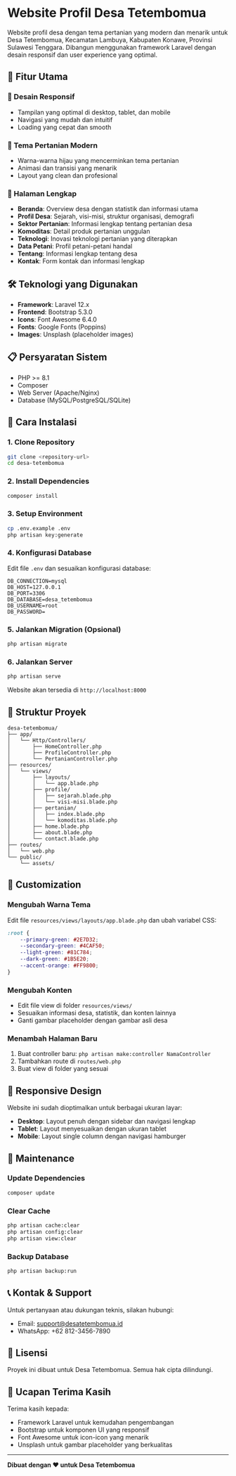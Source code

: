 # Website Profil Desa Tetembomua

Website profil desa dengan tema pertanian yang modern dan menarik untuk Desa Tetembomua, Kecamatan Lambuya, Kabupaten Konawe, Provinsi Sulawesi Tenggara. Dibangun menggunakan framework Laravel dengan desain responsif dan user experience yang optimal.

## 🚀 Fitur Utama

### 📱 Desain Responsif
- Tampilan yang optimal di desktop, tablet, dan mobile
- Navigasi yang mudah dan intuitif
- Loading yang cepat dan smooth

### 🎨 Tema Pertanian Modern
- Warna-warna hijau yang mencerminkan tema pertanian
- Animasi dan transisi yang menarik
- Layout yang clean dan profesional

### 📄 Halaman Lengkap
- **Beranda**: Overview desa dengan statistik dan informasi utama
- **Profil Desa**: Sejarah, visi-misi, struktur organisasi, demografi
- **Sektor Pertanian**: Informasi lengkap tentang pertanian desa
- **Komoditas**: Detail produk pertanian unggulan
- **Teknologi**: Inovasi teknologi pertanian yang diterapkan
- **Data Petani**: Profil petani-petani handal
- **Tentang**: Informasi lengkap tentang desa
- **Kontak**: Form kontak dan informasi lengkap

## 🛠️ Teknologi yang Digunakan

- **Framework**: Laravel 12.x
- **Frontend**: Bootstrap 5.3.0
- **Icons**: Font Awesome 6.4.0
- **Fonts**: Google Fonts (Poppins)
- **Images**: Unsplash (placeholder images)

## 📋 Persyaratan Sistem

- PHP >= 8.1
- Composer
- Web Server (Apache/Nginx)
- Database (MySQL/PostgreSQL/SQLite)

## 🚀 Cara Instalasi

### 1. Clone Repository
```bash
git clone <repository-url>
cd desa-tetembomua
```

### 2. Install Dependencies
```bash
composer install
```

### 3. Setup Environment
```bash
cp .env.example .env
php artisan key:generate
```

### 4. Konfigurasi Database
Edit file `.env` dan sesuaikan konfigurasi database:
```env
DB_CONNECTION=mysql
DB_HOST=127.0.0.1
DB_PORT=3306
DB_DATABASE=desa_tetembomua
DB_USERNAME=root
DB_PASSWORD=
```

### 5. Jalankan Migration (Opsional)
```bash
php artisan migrate
```

### 6. Jalankan Server
```bash
php artisan serve
```

Website akan tersedia di `http://localhost:8000`

## 📁 Struktur Proyek

```
desa-tetembomua/
├── app/
│   └── Http/Controllers/
│       ├── HomeController.php
│       ├── ProfileController.php
│       └── PertanianController.php
├── resources/
│   └── views/
│       ├── layouts/
│       │   └── app.blade.php
│       ├── profile/
│       │   ├── sejarah.blade.php
│       │   └── visi-misi.blade.php
│       ├── pertanian/
│       │   ├── index.blade.php
│       │   └── komoditas.blade.php
│       ├── home.blade.php
│       ├── about.blade.php
│       └── contact.blade.php
├── routes/
│   └── web.php
└── public/
    └── assets/
```

## 🎨 Customization

### Mengubah Warna Tema
Edit file `resources/views/layouts/app.blade.php` dan ubah variabel CSS:
```css
:root {
    --primary-green: #2E7D32;
    --secondary-green: #4CAF50;
    --light-green: #81C784;
    --dark-green: #1B5E20;
    --accent-orange: #FF9800;
}
```

### Mengubah Konten
- Edit file view di folder `resources/views/`
- Sesuaikan informasi desa, statistik, dan konten lainnya
- Ganti gambar placeholder dengan gambar asli desa

### Menambah Halaman Baru
1. Buat controller baru: `php artisan make:controller NamaController`
2. Tambahkan route di `routes/web.php`
3. Buat view di folder yang sesuai

## 📱 Responsive Design

Website ini sudah dioptimalkan untuk berbagai ukuran layar:
- **Desktop**: Layout penuh dengan sidebar dan navigasi lengkap
- **Tablet**: Layout menyesuaikan dengan ukuran tablet
- **Mobile**: Layout single column dengan navigasi hamburger

## 🔧 Maintenance

### Update Dependencies
```bash
composer update
```

### Clear Cache
```bash
php artisan cache:clear
php artisan config:clear
php artisan view:clear
```

### Backup Database
```bash
php artisan backup:run
```

## 📞 Kontak & Support

Untuk pertanyaan atau dukungan teknis, silakan hubungi:
- Email: support@desatetembomua.id
- WhatsApp: +62 812-3456-7890

## 📄 Lisensi

Proyek ini dibuat untuk Desa Tetembomua. Semua hak cipta dilindungi.

## 🙏 Ucapan Terima Kasih

Terima kasih kepada:
- Framework Laravel untuk kemudahan pengembangan
- Bootstrap untuk komponen UI yang responsif
- Font Awesome untuk icon-icon yang menarik
- Unsplash untuk gambar placeholder yang berkualitas

---

**Dibuat dengan ❤️ untuk Desa Tetembomua**
